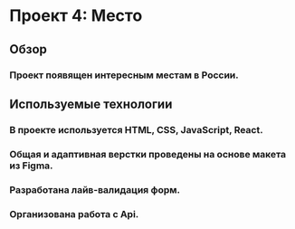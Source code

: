 # Проект 4: Место

## Обзор

### Проект появящен интересным местам в России.

## Используемые технологии

### В проекте используется HTML, CSS, JavaScript, React.
### Общая и адаптивная верстки проведены на основе макета из Figma.
### Разработана лайв-валидация форм.
### Организована работа с Api.

